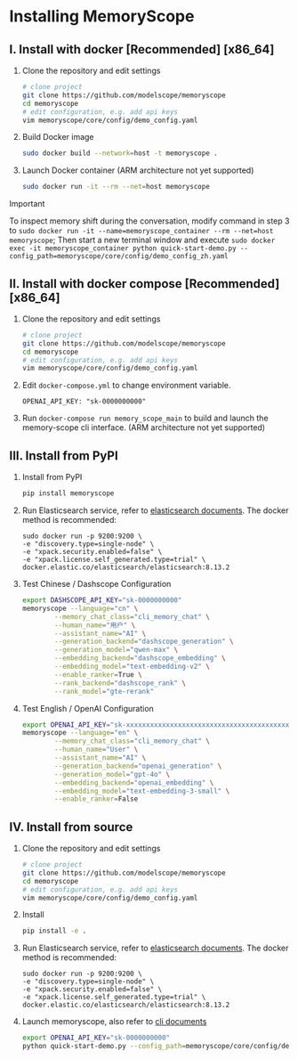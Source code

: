 # Installing MemoryScope

## I. Install with docker [Recommended] [x86_64]

1. Clone the repository and edit settings
    ```bash
    # clone project
    git clone https://github.com/modelscope/memoryscope
    cd memoryscope
    # edit configuration, e.g. add api keys
    vim memoryscope/core/config/demo_config.yaml
    ```

2. Build Docker image
    ```bash
    sudo docker build --network=host -t memoryscope .
    ```

3. Launch Docker container (ARM architecture not yet supported)
    ```bash
    sudo docker run -it --rm --net=host memoryscope
    ```

> [!Important]
> To inspect memory shift during the conversation, modify command in step 3 to `sudo docker run -it --name=memoryscope_container --rm --net=host memoryscope`; Then start a new terminal window and execute `sudo docker exec -it memoryscope_container python quick-start-demo.py --config_path=memoryscope/core/config/demo_config_zh.yaml`


## II. Install with docker compose [Recommended] [x86_64]

1. Clone the repository and edit settings
    ```bash
    # clone project
    git clone https://github.com/modelscope/memoryscope
    cd memoryscope
    # edit configuration, e.g. add api keys
    vim memoryscope/core/config/demo_config.yaml
    ```

2. Edit `docker-compose.yml` to change environment variable.
    ```
    OPENAI_API_KEY: "sk-0000000000"
    ```

3. Run `docker-compose run memory_scope_main` to build and launch the memory-scope cli interface. (ARM architecture not yet supported)


## III. Install from PyPI

1. Install from PyPI
   ```bash
   pip install memoryscope
   ```

2. Run Elasticsearch service, refer to [elasticsearch documents](https://www.elastic.co/guide/en/elasticsearch/reference/current/getting-started.html).
The docker method is recommended:
    ```
    sudo docker run -p 9200:9200 \
    -e "discovery.type=single-node" \
    -e "xpack.security.enabled=false" \
    -e "xpack.license.self_generated.type=trial" \
    docker.elastic.co/elasticsearch/elasticsearch:8.13.2
    ```

3. Test Chinese / Dashscope Configuration
    ```bash
    export DASHSCOPE_API_KEY="sk-0000000000"
    memoryscope --language="cn" \
            --memory_chat_class="cli_memory_chat" \
            --human_name="用户" \
            --assistant_name="AI" \
            --generation_backend="dashscope_generation" \
            --generation_model="qwen-max" \
            --embedding_backend="dashscope_embedding" \
            --embedding_model="text-embedding-v2" \
            --enable_ranker=True \
            --rank_backend="dashscope_rank" \
            --rank_model="gte-rerank"
    ```

4. Test English / OpenAI Configuration
    ```bash
    export OPENAI_API_KEY="sk-xxxxxxxxxxxxxxxxxxxxxxxxxxxxxxxxxxxxxxxxxxxxxxxx"
    memoryscope --language="en" \
            --memory_chat_class="cli_memory_chat" \
            --human_name="User" \
            --assistant_name="AI" \
            --generation_backend="openai_generation" \
            --generation_model="gpt-4o" \
            --embedding_backend="openai_embedding" \
            --embedding_model="text-embedding-3-small" \
            --enable_ranker=False
    ```

## IV. Install from source

1. Clone the repository and edit settings
    ```bash
    # clone project
    git clone https://github.com/modelscope/memoryscope
    cd memoryscope
    # edit configuration, e.g. add api keys
    vim memoryscope/core/config/demo_config.yaml
    ```

2. Install
    ```bash
    pip install -e .
    ```

3. Run Elasticsearch service, refer to [elasticsearch documents](https://www.elastic.co/guide/en/elasticsearch/reference/current/getting-started.html).
The docker method is recommended:
    ```
    sudo docker run -p 9200:9200 \
    -e "discovery.type=single-node" \
    -e "xpack.security.enabled=false" \
    -e "xpack.license.self_generated.type=trial" \
    docker.elastic.co/elasticsearch/elasticsearch:8.13.2
    ```

4. Launch memoryscope, also refer to [cli documents](../examples/cli/CLI_README.md)
    ```bash
    export OPENAI_API_KEY="sk-0000000000"
    python quick-start-demo.py --config_path=memoryscope/core/config/demo_config_zh.yaml
    ```
